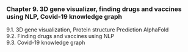 ### Chapter 9. 3D gene visualizer, finding drugs and vaccines using NLP, Covid-19 knowledge graph
9.1. 3D gene visualization, Protein structure Prediction AlphaFold\
9.2. Finding drugs and vaccines using NLP \
9.3. Covid-19 knowledge graph
